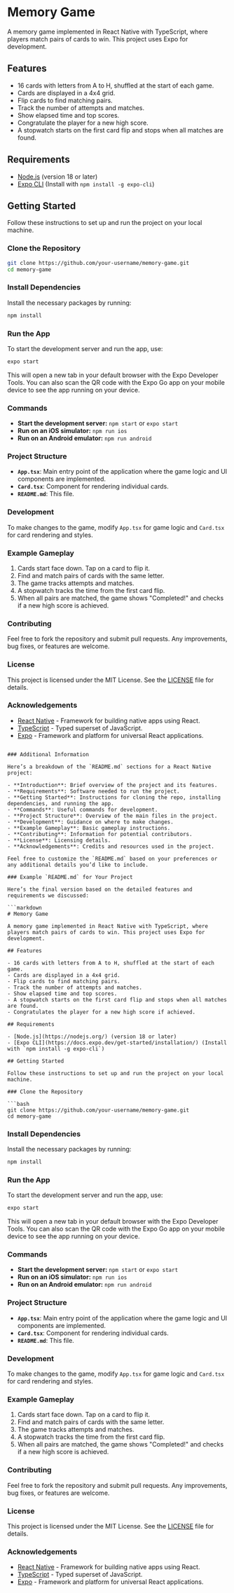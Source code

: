 
# Memory Game

A memory game implemented in React Native with TypeScript, where players match pairs of cards to win. This project uses Expo for development.

## Features

- 16 cards with letters from A to H, shuffled at the start of each game.
- Cards are displayed in a 4x4 grid.
- Flip cards to find matching pairs.
- Track the number of attempts and matches.
- Show elapsed time and top scores.
- Congratulate the player for a new high score.
- A stopwatch starts on the first card flip and stops when all matches are found.

## Requirements

- [Node.js](https://nodejs.org/) (version 18 or later)
- [Expo CLI](https://docs.expo.dev/get-started/installation/) (Install with `npm install -g expo-cli`)

## Getting Started

Follow these instructions to set up and run the project on your local machine.

### Clone the Repository

```bash
git clone https://github.com/your-username/memory-game.git
cd memory-game
```

### Install Dependencies

Install the necessary packages by running:

```bash
npm install
```

### Run the App

To start the development server and run the app, use:

```bash
expo start
```

This will open a new tab in your default browser with the Expo Developer Tools. You can also scan the QR code with the Expo Go app on your mobile device to see the app running on your device.

### Commands

- **Start the development server:** `npm start` or `expo start`
- **Run on an iOS simulator:** `npm run ios`
- **Run on an Android emulator:** `npm run android`

### Project Structure

- **`App.tsx`**: Main entry point of the application where the game logic and UI components are implemented.
- **`Card.tsx`**: Component for rendering individual cards.
- **`README.md`**: This file.

### Development

To make changes to the game, modify `App.tsx` for game logic and `Card.tsx` for card rendering and styles.

### Example Gameplay

1. Cards start face down. Tap on a card to flip it.
2. Find and match pairs of cards with the same letter.
3. The game tracks attempts and matches.
4. A stopwatch tracks the time from the first card flip.
5. When all pairs are matched, the game shows "Completed!" and checks if a new high score is achieved.

### Contributing

Feel free to fork the repository and submit pull requests. Any improvements, bug fixes, or features are welcome.

### License

This project is licensed under the MIT License. See the [LICENSE](LICENSE) file for details.

### Acknowledgements

- [React Native](https://reactnative.dev/) - Framework for building native apps using React.
- [TypeScript](https://www.typescriptlang.org/) - Typed superset of JavaScript.
- [Expo](https://expo.dev/) - Framework and platform for universal React applications.
```

### Additional Information

Here’s a breakdown of the `README.md` sections for a React Native project:

- **Introduction**: Brief overview of the project and its features.
- **Requirements**: Software needed to run the project.
- **Getting Started**: Instructions for cloning the repo, installing dependencies, and running the app.
- **Commands**: Useful commands for development.
- **Project Structure**: Overview of the main files in the project.
- **Development**: Guidance on where to make changes.
- **Example Gameplay**: Basic gameplay instructions.
- **Contributing**: Information for potential contributors.
- **License**: Licensing details.
- **Acknowledgements**: Credits and resources used in the project.

Feel free to customize the `README.md` based on your preferences or any additional details you’d like to include.

### Example `README.md` for Your Project

Here’s the final version based on the detailed features and requirements we discussed:

```markdown
# Memory Game

A memory game implemented in React Native with TypeScript, where players match pairs of cards to win. This project uses Expo for development.

## Features

- 16 cards with letters from A to H, shuffled at the start of each game.
- Cards are displayed in a 4x4 grid.
- Flip cards to find matching pairs.
- Track the number of attempts and matches.
- Show elapsed time and top scores.
- A stopwatch starts on the first card flip and stops when all matches are found.
- Congratulates the player for a new high score if achieved.

## Requirements

- [Node.js](https://nodejs.org/) (version 18 or later)
- [Expo CLI](https://docs.expo.dev/get-started/installation/) (Install with `npm install -g expo-cli`)

## Getting Started

Follow these instructions to set up and run the project on your local machine.

### Clone the Repository

```bash
git clone https://github.com/your-username/memory-game.git
cd memory-game
```

### Install Dependencies

Install the necessary packages by running:

```bash
npm install
```

### Run the App

To start the development server and run the app, use:

```bash
expo start
```

This will open a new tab in your default browser with the Expo Developer Tools. You can also scan the QR code with the Expo Go app on your mobile device to see the app running on your device.

### Commands

- **Start the development server:** `npm start` or `expo start`
- **Run on an iOS simulator:** `npm run ios`
- **Run on an Android emulator:** `npm run android`

### Project Structure

- **`App.tsx`**: Main entry point of the application where the game logic and UI components are implemented.
- **`Card.tsx`**: Component for rendering individual cards.
- **`README.md`**: This file.

### Development

To make changes to the game, modify `App.tsx` for game logic and `Card.tsx` for card rendering and styles.

### Example Gameplay

1. Cards start face down. Tap on a card to flip it.
2. Find and match pairs of cards with the same letter.
3. The game tracks attempts and matches.
4. A stopwatch tracks the time from the first card flip.
5. When all pairs are matched, the game shows "Completed!" and checks if a new high score is achieved.

### Contributing

Feel free to fork the repository and submit pull requests. Any improvements, bug fixes, or features are welcome.

### License

This project is licensed under the MIT License. See the [LICENSE](LICENSE) file for details.

### Acknowledgements

- [React Native](https://reactnative.dev/) - Framework for building native apps using React.
- [TypeScript](https://www.typescriptlang.org/) - Typed superset of JavaScript.
- [Expo](https://expo.dev/) - Framework and platform for universal React applications.
```
